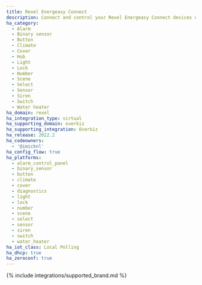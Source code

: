 ```yaml
---
title: Rexel Energeasy Connect
description: Connect and control your Rexel Energeasy Connect devices using the Overkiz integration
ha_category:
  - Alarm
  - Binary sensor
  - Button
  - Climate
  - Cover
  - Hub
  - Light
  - Lock
  - Number
  - Scene
  - Select
  - Sensor
  - Siren
  - Switch
  - Water heater
ha_domain: rexel
ha_integration_type: virtual
ha_supporting_domain: overkiz
ha_supporting_integration: Overkiz
ha_release: 2022.2
ha_codeowners:
  - '@imicknl'
ha_config_flow: true
ha_platforms:
  - alarm_control_panel
  - binary_sensor
  - button
  - climate
  - cover
  - diagnostics
  - light
  - lock
  - number
  - scene
  - select
  - sensor
  - siren
  - switch
  - water_heater
ha_iot_class: Local Polling
ha_dhcp: true
ha_zeroconf: true
---
```


{% include integrations/supported_brand.md %}
